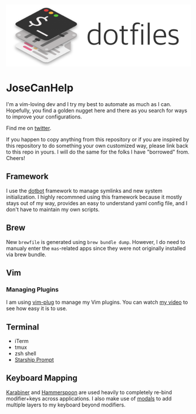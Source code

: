 ![](./dotfiles.png)

# JoseCanHelp

I'm a vim-loving dev and I try my best to automate as much as I can. Hopefully, you find a golden nugget here and there as you search for ways to improve your configurations.

Find me on [twitter](https://twitter.com/josecanhelp).

If you happen to copy anything from this repository or if you are inspired by this repository to do something your own customized way, please link back to this repo in yours. I will do the same for the folks I have "borrowed" from. Cheers!

## Framework

I use the [dotbot](https://github.com/anishathalye/dotbot) framework to manage symlinks and new system initialization. I highly recommned using this framework because it mostly stays out of my way, provides an easy to understand yaml config file, and I don't have to maintain my own scripts.

## Brew

New `brewfile` is generated using `brew bundle dump`. However, I do need to manualy enter the `mas`-related apps since they were not originally installed via brew bundle.

## Vim

### Managing Plugins

I am using [vim-plug](https://github.com/junegunn/vim-plug) to manage my Vim plugins. You can watch [my video](https://www.youtube.com/watch?v=gRxGH2HA2_8) to see how easy it is to use.

## Terminal

- iTerm
- tmux
- zsh shell
- [Starship Prompt](https://starship.rs/)

## Keyboard Mapping

[Karabiner](https://karabiner-elements.pqrs.org/) and [Hammerspoon](https://www.hammerspoon.org/) are used heavily to completely re-bind modifier+keys across applications. I also make use of [modals](https://www.hammerspoon.org/docs/hs.hotkey.modal.html) to add multiple layers to my keyboard beyond modifiers.
